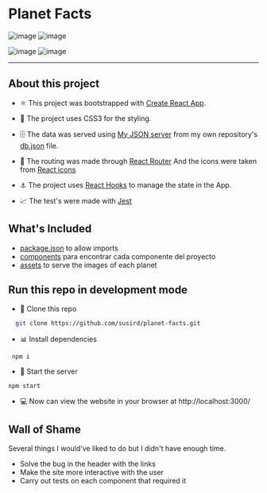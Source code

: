 # Planet Facts

![image](https://user-images.githubusercontent.com/42523734/143938340-94f76d6b-8261-4d18-9fe3-b1751d17f883.png) ![image](https://user-images.githubusercontent.com/42523734/143939106-89d2070a-043c-4a57-80be-9ca7c804ba58.png)

![image](https://user-images.githubusercontent.com/42523734/143938249-48981b2e-bcb1-400a-a0ea-3ac9be8d7078.png)
![image](https://user-images.githubusercontent.com/42523734/143939149-f0797715-2fcf-4cdd-9492-4e4c1fd11d15.png)

---

## About this project

- ⚛️ This project was bootstrapped with
[Create React App](https://github.com/facebook/create-react-app).

- 🎨 The project uses CSS3 for the styling.

- 🗄 The data was served using [My JSON server](https://my-json-server.typicode.com/) from my own repository's [db.json](./db.json) file.

 - 🔗 The routing was made through [React Router](https://reactrouter.com/web/guides/quick-start) And the icons were taken from [React icons](https://react-icons.github.io/react-icons/)

 - ⚓️ The project uses [React Hooks](https://reactjs.org/docs/hooks-intro.html) to manage the state in the App.
 - 📈 The test's were made with [Jest](https://jestjs.io/)



## What's Included

- [package.json](./package.json) to allow imports 
- [components](./src/components) para encontrar cada componente del proyecto
- [assets](./public/assets) to serve the images of each planet


## Run this repo in development mode

- 🐑 Clone this repo
```bash
  git clone https://github.com/susird/planet-facts.git
```
- 📊 Install dependencies
```
 npm i
```
- 🏁 Start the server
```
npm start
```
- 💻 Now can view the website in your browser at http://localhost:3000/

## Wall of Shame

Several things I would've liked to do but I didn't have enough time. 

- Solve the bug in the header with the links
- Make the site more interactive with the user
- Carry out tests on each component that required it





